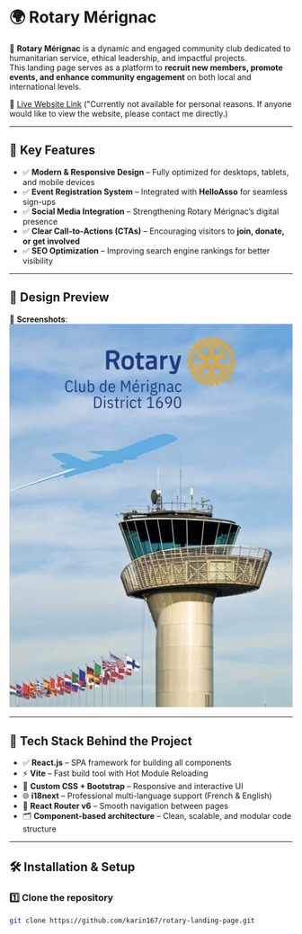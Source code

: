 # 🌍 Rotary Mérignac

🚀 **Rotary Mérignac** is a dynamic and engaged community club dedicated to humanitarian service, ethical leadership, and impactful projects.  
This landing page serves as a platform to **recruit new members, promote events, and enhance community engagement** on both local and international levels.

🔗 [Live Website Link](https://rotary-landing-page.netlify.app/) ("Currently not available for personal reasons. If anyone would like to view the website, please contact me directly.)

---

## 📌 **Key Features**
- ✅ **Modern & Responsive Design** – Fully optimized for desktops, tablets, and mobile devices  
- ✅ **Event Registration System** – Integrated with **HelloAsso** for seamless sign-ups  
- ✅ **Social Media Integration** – Strengthening Rotary Mérignac’s digital presence  
- ✅ **Clear Call-to-Actions (CTAs)** – Encouraging visitors to **join, donate, or get involved**  
- ✅ **SEO Optimization** – Improving search engine rankings for better visibility  

---

## 🎨 **Design Preview**
📸 **Screenshots**:  
![Homepage](./public/images/rotary-banner.png)  
 

---

## 🧰 **Tech Stack Behind the Project**
- ✅ **React.js** – SPA framework for building all components  
- ⚡ **Vite** – Fast build tool with Hot Module Reloading  
- 🎨 **Custom CSS + Bootstrap** – Responsive and interactive UI  
- 🌐 **i18next** – Professional multi-language support (French & English)  
- 🔄 **React Router v6** – Smooth navigation between pages  
- 🗂️ **Component-based architecture** – Clean, scalable, and modular code structure  

---

## 🛠 **Installation & Setup**

### 1️⃣ Clone the repository
```bash
git clone https://github.com/karin167/rotary-landing-page.git
